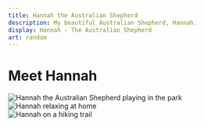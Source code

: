 ```yaml
---
title: Hannah the Australian Shepherd
description: My beautiful Australian Shepherd, Hannah.
display: Hannah - The Australian Shepherd
art: random
---
```


<!-- @layout-full-width -->
<div class="max-w-3xl mx-auto px-4 mt-6 mb-8">
  <h1 class="text-2xl font-bold text-center mb-6">Meet Hannah</h1>
  
  <div class="grid grid-cols-1 md:grid-cols-3 gap-4">
    <div class="aspect-square overflow-hidden rounded-lg shadow-md hover:shadow-lg transition-all">
      <img 
        src="/hannah1.jpeg" 
        alt="Hannah the Australian Shepherd playing in the park" 
        class="w-full h-full object-cover hover:scale-105 transition-transform duration-300" 
      />
    </div>
    <div class="aspect-square overflow-hidden rounded-lg shadow-md hover:shadow-lg transition-all">
      <img 
        src="/hannah2.jpeg" 
        alt="Hannah relaxing at home" 
        class="w-full h-full object-cover hover:scale-105 transition-transform duration-300" 
      />
    </div>
    <div class="aspect-square overflow-hidden rounded-lg shadow-md hover:shadow-lg transition-all">
      <img 
        src="/hannah3.jpeg" 
        alt="Hannah on a hiking trail" 
        class="w-full h-full object-cover hover:scale-105 transition-transform duration-300" 
      />
    </div>
  </div>
</div>
